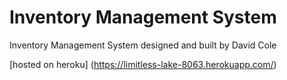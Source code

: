 # Inventory Management System
Inventory Management System designed and built by David Cole

[hosted on heroku] (https://limitless-lake-8063.herokuapp.com/)

